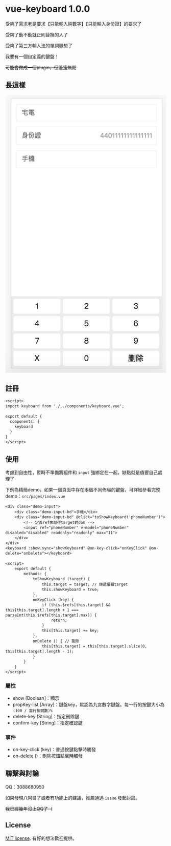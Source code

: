# vue-keyboard 1.0.0

受夠了需求老是要求【只能輸入純數字】【只能輸入身份證】的要求了

受夠了動不動就正則替換的人了

受夠了第三方輸入法的單詞聯想了

我要有一個自定義的鍵盤！

~~可能會做成一個plugin，但遙遙無期~~

## 長這樣

![運行](./demo.png)

## 註冊

```vue
<script>
import keyboard from './../components/keyboard.vue';

export default {
  components: {
    keyboard
  }
}
</script>
```

## 使用

考慮到自由性，暫時不準備將組件和 `input` 強綁定在一起，缺點就是值要自己處理了

下例為精簡demo，如果一個頁面中存在兩個不同佈局的鍵盤，可詳細參看完整demo：`src/pages/index.vue`

```vue
<div class="demo-input">
    <div class="demo-input-hd">手機</div>
    <div class="demo-input-bd" @click="toShowKeyboard('phoneNumber')">
        <!-- 定義ref來取得target的dom -->
        <input ref="phoneNumber" v-model="phoneNumber" disabled="disabled" readonly="readonly" max="11">
    </div>
</div>
<keyboard :show.sync="showKeyboard" @on-key-click="onKeyClick" @on-delete="onDelete"></keyboard>

<script>
    export default {
        methods: {
            toShowKeyboard (target) {
                this.target = target; // 傳遞編輯target
                this.showKeyboard = true;
            },
            onKeyClick (key) {
                if (this.$refs[this.target] && this[this.target].length + 1 === parseInt(this.$refs[this.target].max)) {
                    return;
                }
                this[this.target] += key;
            },
            onDelete () { // 刪除
                this[this.target] = this[this.target].slice(0, this[this.target].length - 1);
            }
        }
    }
</script>
```

### 屬性

- show [Boolean]：顯示
- propKey-list [Array]：鍵盤key，默認為九宮數字鍵盤。每一行的按鍵大小為 `(100 / 當行按鍵數)%`
- delete-key [String]：指定刪除鍵
- confirm-key [String]：指定確認鍵

### 事件

- on-key-click (key)：普通按鍵點擊時觸發
- on-delete ()：刪除按鈕點擊時觸發

## 聯繫與討論

QQ：3088680950

如果發現八阿哥了或者有功能上的建議，推薦通過 `issue` 發起討論。

~~我已經幾年沒上QQ了（~~

## License

[MIT license](https://opensource.org/licenses/MIT). 有好的想法歡迎提供。
